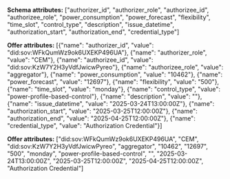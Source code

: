 **Schema attributes:** ["authorizer_id", "authorizer_role", "authorizee_id", "authorizee_role", "power_consumption", "power_forecast", "flexibility", "time_slot", "control_type", "description", "issue_datetime", "authorization_start", "authorization_end", "credential_type"]

**Offer attributes:** [{"name": "authorizer_id", "value": "did:sov:WFkQumWz9ok6UXEKP496UA"}, {"name": "authorizer_role", "value": "CEM"}, {"name": "authorizee_id", "value": "did:sov:KzW7Y2H3yVdfJwicwPyreo"}, {"name": "authorizee_role", "value": "aggregator"}, {"name": "power_consumption", "value": "10462"}, {"name": "power_forecast", "value": "12697"}, {"name": "flexibility", "value": "500"}, {"name": "time_slot", "value": "monday"}, {"name": "control_type", "value": "power-profile-based-control"}, {"name": "description", "value": ""}, {"name": "issue_datetime", "value": "2025-03-24T13:00:00Z"}, {"name": "authorization_start", "value": "2025-03-25T12:00:00Z"}, {"name": "authorization_end", "value": "2025-04-25T12:00:00Z"}, {"name": "credential_type", "value": "Authorization Credential"}]

**Offer attributes:** ["did:sov:WFkQumWz9ok6UXEKP496UA", "CEM", "did:sov:KzW7Y2H3yVdfJwicwPyreo", "aggregator", "10462", "12697", "500", "monday", "power-profile-based-control", "", "2025-03-24T13:00:00Z", "2025-03-25T12:00:00Z", "2025-04-25T12:00:00Z", "Authorization Credential"]